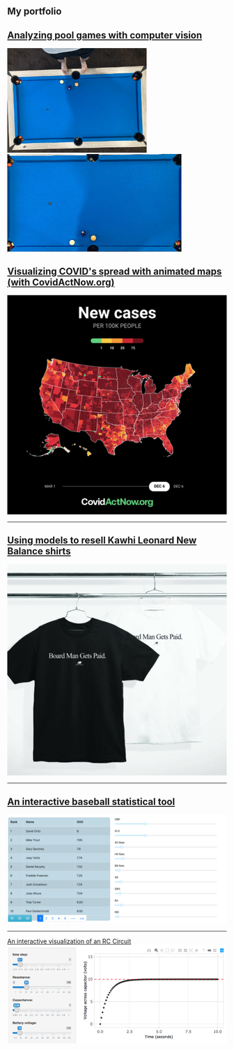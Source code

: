 ## My portfolio

## [Analyzing pool games with computer vision](/pool-cv)
<img src="images/pool-table-raw.JPG?raw=true" width="320"/>
<img src="images/pool-table-bounds.png?raw=true"/>

## [Visualizing COVID's spread with animated maps (with CovidActNow.org)](/can-animap)
<img src="images/animap.png?raw=true"/>

---

## [Using models to resell Kawhi Leonard New Balance shirts](/kawhi)
<img src="images/title_board.jpg?raw=true"/>

---

## [An interactive baseball statistical tool](https://ovo-interactive.herokuapp.com/)
<img src="images/ovo.png?raw=true"/>

---

[An interactive visualization of an RC Circuit](/rccircuit)
<img src="images/rccircuit.png?raw=true"/>
